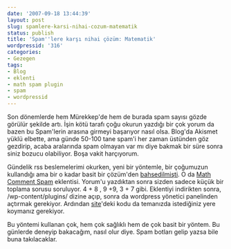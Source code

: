 ```yaml
---
date: '2007-09-18 13:44:39'
layout: post
slug: spamlere-karsi-nihai-cozum-matematik
status: publish
title: 'Spam''lere karşı nihai çözüm: Matematik'
wordpressid: '316'
categories:
- Gezegen
tags:
- Blog
- eklenti
- math spam plugin
- spam
- wordpressid
---
```


Son dönemlerde hem Mürekkep'de hem de burada spam sayısı gözde görülür şekilde artı. İşin kötü tarafı çoğu okurun yazdığı bir çok yorum da bazen bu Spam'lerin arasına girmeyi başarıyor nasıl olsa. Blog'da Akismet yüklü elbette, ama günde 50-100 tane spam'i her zaman üstünden göz gezdirip, acaba aralarında spam olmayan var mı diye bakmak bir süre sonra siniz bozucu olabiliyor. Boşa vakit harçıyorum. 

Gündelik rss beslemelerimi okurken, yeni bir yöntemle, bir çoğumuzun kullandığı ama bir o kadar basit bir çözüm'den [bahsedilmişti](http://geoland.org/2007/09/spam-fighting-back/). O da [Math Comment Spam](http://sw-guide.de/wordpressid/plugins/math-comment-spam-protection/) eklentisi. Yorum'u yazdıktan sonra sizden sadece küçük bir toplama sorusu soruluyor. 4 + 8 , 9 +9, 3 + 7 gibi. Eklentiyi indirikten sonra, /wp-content/plugins/ dizine açıp, sonra da wordpress yönetici panelinden açtırmak gerekiyor. Ardından [site](http://sw-guide.de/wordpress/plugins/math-comment-spam-protection/)'deki kodu da temanızda istediğiniz yere koymanız gerekiyor.

Bu yöntemi kullanan çok, hem çok sağlıklı hem de çok basit bir yöntem. Bu günlerde deneyip bakacağım, nasıl olur diye. Spam botları gelip yazsa bile buna takılacaklar. 
